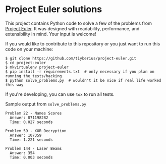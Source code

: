 Project Euler solutions
=======================

This project contains Python code to solve a few of the problems from
[Project Euler](https://projecteuler.net/about). It was designed with readability, performance,
and extensibility in mind. Your input is welcome!

If you would like to contribute to this repository or you just want to run this code on your
machine:

    $ git clone https://github.com/tiyberius/project-euler.git
    $ cd project-euler
    $ mkvirtualenv project-euler
    $ pip install -r requirements.txt  # only necessary if you plan on running the tests/hacking
    $ python solve_problems.py  # wouldn't it be nice if real life worked this way

If you're developing, you can use `tox` to run all tests.

Sample output from `solve_problems.py`

    Problem 22 - Names Scores
      Answer: 871198282
      Time: 0.027 seconds

    Problem 59 - XOR Decryption
      Answer: 107359
      Time: 1.221 seconds

    Problem 144 - Laser Beams
      Answer: 354
      Time: 0.003 seconds
